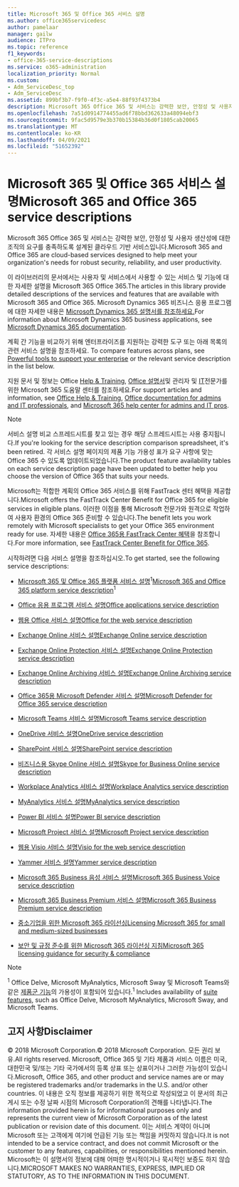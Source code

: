 ```yaml
---
title: Microsoft 365 및 Office 365 서비스 설명
ms.author: office365servicedesc
author: pamelaar
manager: gailw
audience: ITPro
ms.topic: reference
f1_keywords:
- office-365-service-descriptions
ms.service: o365-administration
localization_priority: Normal
ms.custom:
- Adm_ServiceDesc_top
- Adm_ServiceDesc
ms.assetid: 899bf3b7-f9f0-4f3c-a5e4-88f93f4373b4
description: Microsoft 365 Office 365 및 서비스는 강력한 보안, 안정성 및 사용자 생산성에 대한 조직의 요구를 충족하도록 설계된 클라우드 기반 서비스입니다.
ms.openlocfilehash: 7a51d0914774455ad6f78bbd362633a48094ebf3
ms.sourcegitcommit: 9fac5d9579e3b370b15384b36d0f1805cab20065
ms.translationtype: MT
ms.contentlocale: ko-KR
ms.lasthandoff: 04/09/2021
ms.locfileid: "51652392"
---
```

# <a name="microsoft-365-and-office-365-service-descriptions"></a><span data-ttu-id="1517d-103">Microsoft 365 및 Office 365 서비스 설명</span><span class="sxs-lookup"><span data-stu-id="1517d-103">Microsoft 365 and Office 365 service descriptions</span></span> 

<span data-ttu-id="1517d-104">Microsoft 365 Office 365 및 서비스는 강력한 보안, 안정성 및 사용자 생산성에 대한 조직의 요구를 충족하도록 설계된 클라우드 기반 서비스입니다.</span><span class="sxs-lookup"><span data-stu-id="1517d-104">Microsoft 365 and Office 365 are cloud-based services designed to help meet your organization's needs for robust security, reliability, and user productivity.</span></span> 
  
<span data-ttu-id="1517d-105">이 라이브러리의 문서에서는 사용자 및 서비스에서 사용할 수 있는 서비스 및 기능에 대한 자세한 설명을 Microsoft 365 Office 365.</span><span class="sxs-lookup"><span data-stu-id="1517d-105">The articles in this library provide detailed descriptions of the services and features that are available with Microsoft 365 and Office 365.</span></span> <span data-ttu-id="1517d-106">Microsoft Dynamics 365 비즈니스 응용 프로그램에 대한 자세한 내용은 [Microsoft Dynamics 365 설명서를 참조하세요.](/dynamics365/)</span><span class="sxs-lookup"><span data-stu-id="1517d-106">For information about Microsoft Dynamics 365 business applications, see [Microsoft Dynamics 365 documentation](/dynamics365/).</span></span>

<span data-ttu-id="1517d-107">계획 간 기능을 비교하기 위해 엔터프라이즈를 지원하는 강력한 도구 또는 아래 목록의 관련 서비스 설명을 참조하세요. [](https://go.microsoft.com/fwlink/?LinkID=799177&amp;clcid=0x409)</span><span class="sxs-lookup"><span data-stu-id="1517d-107">To compare features across plans, see [Powerful tools to support your enterprise](https://go.microsoft.com/fwlink/?LinkID=799177&amp;clcid=0x409) or the relevant service description in the list below.</span></span> 
  
<span data-ttu-id="1517d-108">지원 문서 및 정보는 Office [Help & Training](https://support.office.com/), [Office 설명서](/office/)및 관리자 및 [IT](/microsoft-365/)전문가를 위한 Microsoft 365 도움말 센터를 참조하세요.</span><span class="sxs-lookup"><span data-stu-id="1517d-108">For support articles and information, see [Office Help & Training](https://support.office.com/), [Office documentation for admins and IT professionals](/office/), and [Microsoft 365 help center for admins and IT pros](/microsoft-365/).</span></span>
  
> [!NOTE]
> <span data-ttu-id="1517d-109">서비스 설명 비교 스프레드시트를 찾고 있는 경우 해당 스프레드시트는 사용 중지됩니다.</span><span class="sxs-lookup"><span data-stu-id="1517d-109">If you're looking for the service description comparison spreadsheet, it's been retired.</span></span> <span data-ttu-id="1517d-110">각 서비스 설명 페이지의 제품 기능 가용성 표가 요구 사항에 맞는 Office 365 수 있도록 업데이트되었습니다.</span><span class="sxs-lookup"><span data-stu-id="1517d-110">The product feature availability tables on each service description page have been updated to better help you choose the version of Office 365 that suits your needs.</span></span> 
  
<span data-ttu-id="1517d-111">Microsoft는 적합한 계획의 Office 365 서비스를 위해 FastTrack 센터 혜택을 제공합니다.</span><span class="sxs-lookup"><span data-stu-id="1517d-111">Microsoft offers the FastTrack Center Benefit for Office 365 for eligible services in eligible plans.</span></span> <span data-ttu-id="1517d-112">이러한 이점을 통해 Microsoft 전문가와 원격으로 작업하여 사용자 환경의 Office 365 준비할 수 있습니다.</span><span class="sxs-lookup"><span data-stu-id="1517d-112">The benefit lets you work remotely with Microsoft specialists to get your Office 365 environment ready for use.</span></span> <span data-ttu-id="1517d-113">자세한 내용은 [Office 365용 FastTrack Center 혜택](/fasttrack/O365-fasttrack-benefit-for-office-365)을 참조합니다.</span><span class="sxs-lookup"><span data-stu-id="1517d-113">For more information, see [FastTrack Center Benefit for Office 365](/fasttrack/O365-fasttrack-benefit-for-office-365).</span></span>
  
<span data-ttu-id="1517d-114">시작하려면 다음 서비스 설명을 참조하십시오.</span><span class="sxs-lookup"><span data-stu-id="1517d-114">To get started, see the following service descriptions:</span></span>
  
- <span data-ttu-id="1517d-115">[Microsoft 365 및 Office 365 플랫폼 서비스 설명](office-365-platform-service-description/office-365-platform-service-description.md)<sup>1</sup></span><span class="sxs-lookup"><span data-stu-id="1517d-115">[Microsoft 365 and Office 365 platform service description](office-365-platform-service-description/office-365-platform-service-description.md)<sup>1</sup></span></span>

- [<span data-ttu-id="1517d-116">Office 응용 프로그램 서비스 설명</span><span class="sxs-lookup"><span data-stu-id="1517d-116">Office applications service description</span></span>](office-applications-service-description/office-applications-service-description.md)

- [<span data-ttu-id="1517d-117">웹용 Office 서비스 설명</span><span class="sxs-lookup"><span data-stu-id="1517d-117">Office for the web service description</span></span>](office-online-service-description/office-online-service-description.md)

- [<span data-ttu-id="1517d-118">Exchange Online 서비스 설명</span><span class="sxs-lookup"><span data-stu-id="1517d-118">Exchange Online service description</span></span>](exchange-online-service-description/exchange-online-service-description.md)

- [<span data-ttu-id="1517d-119">Exchange Online Protection 서비스 설명</span><span class="sxs-lookup"><span data-stu-id="1517d-119">Exchange Online Protection service description</span></span>](exchange-online-protection-service-description/exchange-online-protection-service-description.md)

- [<span data-ttu-id="1517d-120">Exchange Online Archiving 서비스 설명</span><span class="sxs-lookup"><span data-stu-id="1517d-120">Exchange Online Archiving service description</span></span>](exchange-online-archiving-service-description/exchange-online-archiving-service-description.md)

- [<span data-ttu-id="1517d-121">Office 365용 Microsoft Defender 서비스 설명</span><span class="sxs-lookup"><span data-stu-id="1517d-121">Microsoft Defender for Office 365 service description</span></span>](office-365-advanced-threat-protection-service-description.md)

- [<span data-ttu-id="1517d-122">Microsoft Teams 서비스 설명</span><span class="sxs-lookup"><span data-stu-id="1517d-122">Microsoft Teams service description</span></span>](teams-service-description.md)

- [<span data-ttu-id="1517d-123">OneDrive 서비스 설명</span><span class="sxs-lookup"><span data-stu-id="1517d-123">OneDrive service description</span></span>](onedrive-for-business-service-description.md)

- [<span data-ttu-id="1517d-124">SharePoint 서비스 설명</span><span class="sxs-lookup"><span data-stu-id="1517d-124">SharePoint service description</span></span>](sharepoint-online-service-description/sharepoint-online-service-description.md)

- [<span data-ttu-id="1517d-125">비즈니스용 Skype Online 서비스 설명</span><span class="sxs-lookup"><span data-stu-id="1517d-125">Skype for Business Online service description</span></span>](skype-for-business-online-service-description/skype-for-business-online-service-description.md)

- [<span data-ttu-id="1517d-126">Workplace Analytics 서비스 설명</span><span class="sxs-lookup"><span data-stu-id="1517d-126">Workplace Analytics service description</span></span>](workplace-analytics-service-description.md)

- [<span data-ttu-id="1517d-127">MyAnalytics 서비스 설명</span><span class="sxs-lookup"><span data-stu-id="1517d-127">MyAnalytics service description</span></span>](mya-service-description.md)

- [<span data-ttu-id="1517d-128">Power BI 서비스 설명</span><span class="sxs-lookup"><span data-stu-id="1517d-128">Power BI service description</span></span>](power-bi-service-description.md)

- [<span data-ttu-id="1517d-129">Microsoft Project 서비스 설명</span><span class="sxs-lookup"><span data-stu-id="1517d-129">Microsoft Project service description</span></span>](project-online-service-description/project-online-service-description.md)

- [<span data-ttu-id="1517d-130">웹용 Visio 서비스 설명</span><span class="sxs-lookup"><span data-stu-id="1517d-130">Visio for the web service description</span></span>](visio-online-service-description/visio-online-service-description.md)

- [<span data-ttu-id="1517d-131">Yammer 서비스 설명</span><span class="sxs-lookup"><span data-stu-id="1517d-131">Yammer service description</span></span>](yammer-service-description/yammer-service-description.md)

- [<span data-ttu-id="1517d-132">Microsoft 365 Business 음성 서비스 설명</span><span class="sxs-lookup"><span data-stu-id="1517d-132">Microsoft 365 Business Voice service description</span></span>](microsoft-365-business-voice-service-description.md)

- [<span data-ttu-id="1517d-133">Microsoft 365 Business Premium 서비스 설명</span><span class="sxs-lookup"><span data-stu-id="1517d-133">Microsoft 365 Business Premium service description</span></span>](microsoft-365-service-descriptions/microsoft-365-business-service-description.md)

- [<span data-ttu-id="1517d-134">중소기업을 위한 Microsoft 365 라이선싱</span><span class="sxs-lookup"><span data-stu-id="1517d-134">Licensing Microsoft 365 for small and medium-sized businesses</span></span>](microsoft-365-service-descriptions/licensing-microsoft-365-in-smb.md)

- [<span data-ttu-id="1517d-135">보안 및 규정 준수를 위한 Microsoft 365 라이선싱 지침</span><span class="sxs-lookup"><span data-stu-id="1517d-135">Microsoft 365 licensing guidance for security & compliance</span></span>](microsoft-365-service-descriptions/microsoft-365-tenantlevel-services-licensing-guidance/microsoft-365-security-compliance-licensing-guidance.md)


> [!NOTE]
> <span data-ttu-id="1517d-136"><sup>1</sup> Office Delve, Microsoft MyAnalytics, Microsoft Sway 및 Microsoft Teams와 같은 [제품군 기능](./office-365-platform-service-description/office-365-suite-features.md)의 가용성이 포함되어 있습니다.</span><span class="sxs-lookup"><span data-stu-id="1517d-136"><sup>1</sup> Includes availability of [suite features](./office-365-platform-service-description/office-365-suite-features.md), such as Office Delve, Microsoft MyAnalytics, Microsoft Sway, and Microsoft Teams.</span></span>
  
## <a name="disclaimer"></a><span data-ttu-id="1517d-137">고지 사항</span><span class="sxs-lookup"><span data-stu-id="1517d-137">Disclaimer</span></span>

<span data-ttu-id="1517d-138">&copy; 2018 Microsoft Corporation.</span><span class="sxs-lookup"><span data-stu-id="1517d-138">&copy; 2018 Microsoft Corporation.</span></span> <span data-ttu-id="1517d-139">모든 권리 보유.</span><span class="sxs-lookup"><span data-stu-id="1517d-139">All rights reserved.</span></span> <span data-ttu-id="1517d-140">Microsoft, Office 365 및 기타 제품과 서비스 이름은 미국, 대한민국 및/또는 기타 국가에서의 등록 상표 또는 상표이거나 그러한 가능성이 있습니다.</span><span class="sxs-lookup"><span data-stu-id="1517d-140">Microsoft, Office 365, and other product and service names are or may be registered trademarks and/or trademarks in the U.S. and/or other countries.</span></span> <span data-ttu-id="1517d-141">이 내용은 오직 정보를 제공하기 위한 목적으로 작성되었고 이 문서의 최근 게시 또는 수정 날짜 시점의 Microsoft Corporation의 견해를 나타냅니다.</span><span class="sxs-lookup"><span data-stu-id="1517d-141">The information provided herein is for informational purposes only and represents the current view of Microsoft Corporation as of the latest publication or revision date of this document.</span></span> <span data-ttu-id="1517d-142">이는 서비스 계약이 아니며 Microsoft 또는 고객에게 여기에 언급된 기능 또는 책임을 커밋하지 않습니다.</span><span class="sxs-lookup"><span data-stu-id="1517d-142">It is not intended to be a service contract, and does not commit Microsoft or the customer to any features, capabilities, or responsibilities mentioned herein.</span></span> <span data-ttu-id="1517d-143">Microsoft는 이 설명서의 정보에 대해 어떠한 명시적이거나 묵시적인 보증도 하지 않습니다.</span><span class="sxs-lookup"><span data-stu-id="1517d-143">MICROSOFT MAKES NO WARRANTIES, EXPRESS, IMPLIED OR STATUTORY, AS TO THE INFORMATION IN THIS DOCUMENT.</span></span>
